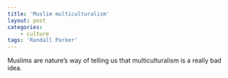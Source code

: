 ```yaml
---
title: 'Muslim multiculturalism'
layout: post
categories:
    - culture
tags: 'Randall Parker'
---
```


Muslims are nature’s way of telling us that multiculturalism is a really bad idea.
